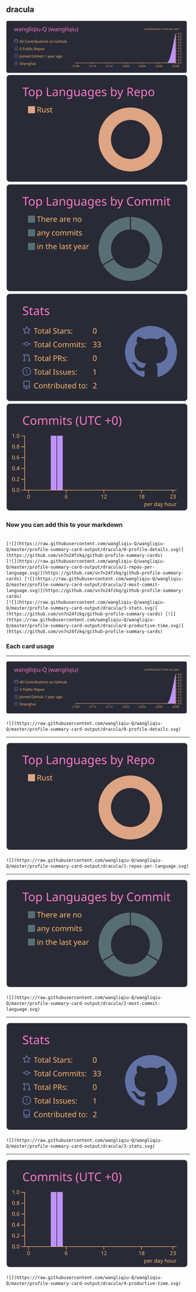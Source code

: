 ## dracula

[![](./0-profile-details.svg)](https://github.com/vn7n24fzkq/github-profile-summary-cards)
[![](./1-repos-per-language.svg)](https://github.com/vn7n24fzkq/github-profile-summary-cards) [![](./2-most-commit-language.svg)](https://github.com/vn7n24fzkq/github-profile-summary-cards)
[![](./3-stats.svg)](https://github.com/vn7n24fzkq/github-profile-summary-cards) [![](./4-productive-time.svg)](https://github.com/vn7n24fzkq/github-profile-summary-cards)
### Now you can add this to your markdown
```

[![](https://raw.githubusercontent.com/wangliqiu-Q/wangliqiu-Q/master/profile-summary-card-output/dracula/0-profile-details.svg)](https://github.com/vn7n24fzkq/github-profile-summary-cards)
[![](https://raw.githubusercontent.com/wangliqiu-Q/wangliqiu-Q/master/profile-summary-card-output/dracula/1-repos-per-language.svg)](https://github.com/vn7n24fzkq/github-profile-summary-cards) [![](https://raw.githubusercontent.com/wangliqiu-Q/wangliqiu-Q/master/profile-summary-card-output/dracula/2-most-commit-language.svg)](https://github.com/vn7n24fzkq/github-profile-summary-cards)
[![](https://raw.githubusercontent.com/wangliqiu-Q/wangliqiu-Q/master/profile-summary-card-output/dracula/3-stats.svg)](https://github.com/vn7n24fzkq/github-profile-summary-cards) [![](https://raw.githubusercontent.com/wangliqiu-Q/wangliqiu-Q/master/profile-summary-card-output/dracula/4-productive-time.svg)](https://github.com/vn7n24fzkq/github-profile-summary-cards)

```

### Each card usage
---

![](./0-profile-details.svg)

```
![](https://raw.githubusercontent.com/wangliqiu-Q/wangliqiu-Q/master/profile-summary-card-output/dracula/0-profile-details.svg)
```

    

---

![](./1-repos-per-language.svg)

```
![](https://raw.githubusercontent.com/wangliqiu-Q/wangliqiu-Q/master/profile-summary-card-output/dracula/1-repos-per-language.svg)
```

    

---

![](./2-most-commit-language.svg)

```
![](https://raw.githubusercontent.com/wangliqiu-Q/wangliqiu-Q/master/profile-summary-card-output/dracula/2-most-commit-language.svg)
```

    

---

![](./3-stats.svg)

```
![](https://raw.githubusercontent.com/wangliqiu-Q/wangliqiu-Q/master/profile-summary-card-output/dracula/3-stats.svg)
```

    

---

![](./4-productive-time.svg)

```
![](https://raw.githubusercontent.com/wangliqiu-Q/wangliqiu-Q/master/profile-summary-card-output/dracula/4-productive-time.svg)
```

    
